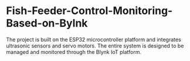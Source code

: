 # Fish-Feeder-Control-Monitoring-Based-on-Bylnk
The project is built on the ESP32 microcontroller platform and integrates ultrasonic sensors and servo motors. The entire system is designed to be managed and monitored through the Blynk IoT platform.
